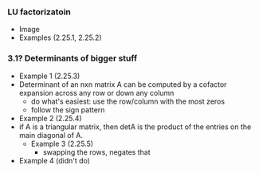 ### LU factorizatoin
* Image
* Examples (2.25.1, 2.25.2)
### 3.1? Determinants of bigger stuff
* Example 1 (2.25.3)
* Determinant of an nxn matrix A can be computed by a cofactor expansion across any row or down any column
  * do what's easiest: use the row/column with the most zeros
  * follow the sign pattern
* Example 2 (2.25.4)
* if A is a triangular matrix, then detA is the product of the entries on the main diagonal of A.
  * Example 3 (2.25.5)
    * swapping the rows, negates that
* Example 4 (didn't do)
